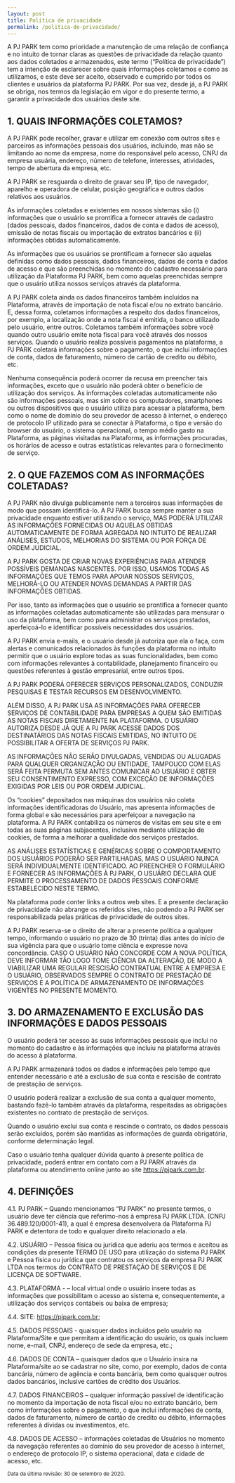 ```yaml
---
layout: post
title: Política de privacidade
permalink: /politica-de-privacidade/
---
```


A PJ PARK tem como prioridade a manutenção de uma relação de confiança e no intuito de tornar claras as questões de privacidade da relação quanto aos dados coletados e armazenados, este termo (“Política de privacidade”) tem a intenção de esclarecer sobre quais informações coletamos e como as utilizamos, e este deve ser aceito, observado e cumprido por todos os clientes e usuários da plataforma PJ PARK. Por sua vez, desde já, a PJ PARK se obriga, nos termos da legislação em vigor e do presente termo, a garantir a privacidade dos usuários deste site. 

## 1. QUAIS INFORMAÇÕES COLETAMOS? 

A PJ PARK pode recolher, gravar e utilizar em conexão com outros sites e parceiros as informações pessoais dos usuários, incluindo, mas não se limitando ao nome da empresa, nome do responsável pelo acesso, CNPJ da empresa usuária, endereço, número de telefone, interesses, atividades, tempo de abertura da empresa, etc.

A PJ PARK se resguarda o direito de gravar seu IP, tipo de navegador, aparelho e operadora de celular, posição geográfica e outros dados relativos aos usuários.

As informações coletadas e existentes em nossos sistemas são (i) informações que o usuário se prontifica a fornecer através de cadastro (dados pessoais, dados financeiros, dados de conta e dados de acesso), emissão de notas fiscais ou importação de extratos bancários e (ii) informações obtidas automaticamente.

As informações que os usuários se prontificam a fornecer são aquelas definidas como dados pessoais, dados financeiros, dados de conta e dados de acesso e que são preenchidas no momento do cadastro necessário para utilização da Plataforma PJ PARK, bem como aquelas preenchidas sempre que o usuário utiliza nossos serviços através da plataforma.

A PJ PARK coleta ainda os dados financeiros também incluídos na Plataforma, através de importação de nota fiscal e/ou no extrato bancário. E, dessa forma, coletamos informações a respeito dos dados financeiros, por exemplo, a localização onde a nota fiscal é emitida, o banco utilizado pelo usuário, entre outros. Coletamos também informações sobre você quando outro usuário emite nota fiscal para você através dos nossos serviços. 
Quando o usuário realiza possíveis pagamentos na plataforma, a PJ PARK coletará informações sobre o pagamento, o que inclui informações de conta, dados de faturamento, número de cartão de credito ou débito, etc.

Nenhuma consequência poderá ocorrer da recusa em preencher tais informações, exceto que o usuário não poderá obter o benefício de utilização dos serviços. 
As informações coletadas automaticamente não são informações pessoais, mas sim sobre os computadores, smartphones ou outros dispositivos que o usuário utiliza para acessar a plataforma, bem como o nome de domínio do seu provedor de acesso à internet, o endereço de protocolo IP utilizado para se conectar à Plataforma, o tipo e versão do browser do usuário, o sistema operacional, o tempo médio gasto na Plataforma, as páginas visitadas na Plataforma, as informações procuradas, os horários de acesso e outras estatísticas relevantes para o fornecimento de serviço. 

## 2. O QUE FAZEMOS COM AS INFORMAÇÕES COLETADAS? 

A PJ PARK não divulga publicamente nem a terceiros suas informações de modo que possam identificá-lo. A PJ PARK busca sempre manter a sua privacidade enquanto estiver utilizando o serviço, MAS PODERÁ UTILIZAR AS INFORMAÇÕES FORNECIDAS OU AQUELAS OBTIDAS AUTOMATICAMENTE DE FORMA AGREGADA NO INTUITO DE REALIZAR ANÁLISES, ESTUDOS, MELHORIAS DO SISTEMA OU POR FORÇA DE ORDEM JUDICIAL.

A PJ PARK GOSTA DE CRIAR NOVAS EXPERIÊNCIAS PARA ATENDER POSSÍVEIS DEMANDAS NASCENTES. POR ISSO, USAMOS TODAS AS INFORMAÇÕES QUE TEMOS PARA APOIAR NOSSOS SERVIÇOS, MELHORÁ-LO OU ATENDER NOVAS DEMANDAS A PARTIR DAS INFORMAÇÕES OBTIDAS.

Por isso, tanto as informações que o usuário se prontifica a fornecer quanto as informações coletadas automaticamente são utilizadas para mensurar o uso da plataforma, bem como para administrar os serviços prestados, aperfeiçoá-lo e identificar possíveis necessidades dos usuários.

A PJ PARK envia e-mails, e o usuário desde já autoriza que ela o faça, com alertas e comunicados relacionados às funções da plataforma no intuito permitir que o usuário explore todas as suas funcionalidades, bem como com informações relevantes à contabilidade, planejamento financeiro ou questões referentes à gestão empresarial, entre outros tipos.

A PJ PARK PODERÁ OFERECER SERVIÇOS PERSONALIZADOS, CONDUZIR PESQUISAS E TESTAR RECURSOS EM DESENVOLVIMENTO.

ALÉM DISSO, A PJ PARK USA AS INFORMAÇÕES PARA OFERECER SERVIÇOS DE CONTABILIDADE PARA EMPRESAS A QUEM SÃO EMITIDAS AS NOTAS FISCAIS DIRETAMENTE NA PLATAFORMA. O USUÁRIO AUTORIZA DESDE JÁ QUE A PJ PARK ACESSE DADOS DOS DESTINATÁRIOS DAS NOTAS FISCAIS EMITIDAS, NO INTUITO DE POSSIBILITAR A OFERTA DE SERVIÇOS PJ PARK.

AS INFORMAÇÕES NÃO SERÃO DIVULGADAS, VENDIDAS OU ALUGADAS PARA QUALQUER ORGANIZAÇÃO OU ENTIDADE, TAMPOUCO COM ELAS SERÁ FEITA PERMUTA SEM ANTES COMUNICAR AO USUÁRIO E OBTER SEU CONSENTIMENTO EXPRESSO, COM EXCEÇÃO DE INFORMAÇÕES EXIGIDAS POR LEIS OU POR ORDEM JUDICIAL.

Os “cookies” depositados nas máquinas dos usuários não coleta informações identificadoras do Usuário, mas apresenta informações de forma global e são necessários para aperfeiçoar a navegação na plataforma. A PJ PARK contabiliza os números de visitas em seu site e em todas as suas páginas subjacentes, inclusive mediante utilização de cookies, de forma a melhorar a qualidade dos serviços prestados.

AS ANÁLISES ESTATÍSTICAS E GENÉRICAS SOBRE O COMPORTAMENTO DOS USUÁRIOS PODERÃO SER PARTILHADAS, MAS O USUÁRIO NUNCA SERÁ INDIVIDUALMENTE IDENTIFICADO. 
AO PREENCHER O FORMULÁRIO E FORNECER AS INFORMAÇÕES À PJ PARK, O USUÁRIO DECLARA QUE PERMITE O PROCESSAMENTO DE DADOS PESSOAIS CONFORME ESTABELECIDO NESTE TERMO.

Na plataforma pode conter links a outros web sites. E a presente declaração de privacidade não abrange os referidos sites, não podendo a PJ PARK ser responsabilizada pelas práticas de privacidade de outros sites.

A PJ PARK reserva-se o direito de alterar a presente política a qualquer tempo, informando o usuário no prazo de 30 (trinta) dias antes do início de sua vigência para que o usuário tome ciência e expresse nova concordância. CASO O USUÁRIO NÃO CONCORDE COM A NOVA POLÍTICA, DEVE INFORMAR TÃO LOGO TOME CIÊNCIA DA ALTERAÇÃO, DE MODO A VIABILIZAR UMA REGULAR RESCISÃO CONTRATUAL ENTRE A EMPRESA E O USUÁRIO, OBSERVADOS SEMPRE O CONTRATO DE PRESTAÇÃO DE SERVIÇOS E A POLÍTICA DE ARMAZENAMENTO DE INFORMAÇÕES VIGENTES NO PRESENTE MOMENTO. 

## 3. DO ARMAZENAMENTO E EXCLUSÃO DAS INFORMAÇÕES E DADOS PESSOAIS 

O usuário poderá ter acesso às suas informações pessoais que inclui no momento do cadastro e às informações que incluiu na plataforma através do acesso à plataforma.

A PJ PARK armazenará todos os dados e informações pelo tempo que entender necessário e até a exclusão de sua conta e rescisão de contrato de prestação de serviços.

O usuário poderá realizar a exclusão de sua conta a qualquer momento, bastando fazê-lo também através da plataforma, respeitadas as obrigações existentes no contrato de prestação de serviços.

Quando o usuário exclui sua conta e rescinde o contrato, os dados pessoais serão excluídos, porém são mantidas as informações de guarda obrigatória, conforme determinação legal.

Caso o usuário tenha qualquer dúvida quanto à presente política de privacidade, poderá entrar em contato com a PJ PARK através da plataforma ou atendimento online junto ao site https://pjpark.com.br. 

## 4. DEFINIÇÕES

4.1. PJ PARK – Quando mencionamos “PJ PARK” no presente termos, o usuário deve ter ciência que referimo-nos à empresa PJ PARK LTDA. (CNPJ 36.489.120/0001-41), a qual é empresa desenvolvera da Plataforma PJ PARK e detentora de todo e qualquer direito relacionado a ela.

4.2. USUÁRIO – Pessoa física ou jurídica que aderiu aos termos e aceitou as condições da presente TERMO DE USO para utilização do sistema PJ PARK e Pessoa física ou jurídica que contratou os serviços da empresa PJ PARK LTDA nos termos do CONTRATO DE PRESTAÇÃO DE SERVIÇOS E DE LICENÇA DE SOFTWARE.

4.3. PLATAFORMA - – local virtual onde o usuário insere todas as informações que possibilitam o acesso ao sistema e, consequentemente, a utilização dos serviços contábeis ou baixa de empresa;

4.4. SITE: https://pjpark.com.br;

4.5. DADOS PESSOAIS - quaisquer dados incluídos pelo usuário na Plataforma/Site e que permitam a identificação do usuário, os quais incluem nome, e-mail, CNPJ, endereço de sede da empresa, etc.;

4.6. DADOS DE CONTA – quaisquer dados que o Usuário insira na Plataforma/site ao se cadastrar no site, como, por exemplo, dados de conta bancária, número de agência e conta bancária, bem como quaisquer outros dados bancários, inclusive cartões de crédito dos Usuários.

4.7. DADOS FINANCEIROS – qualquer informação passível de identificação no momento da importação de nota fiscal e/ou no extrato bancário, bem como informações sobre o pagamento, o que inclui informações de conta, dados de faturamento, número de cartão de credito ou débito, informações referentes à dívidas ou investimentos, etc.

4.8. DADOS DE ACESSO – informações coletadas de Usuários no momento da navegação referentes ao domínio do seu provedor de acesso à internet, o endereço de protocolo IP, o sistema operacional, data e cidade de acesso, etc. 

<small>Data da última revisão: 30 de setembro de 2020.</small>
